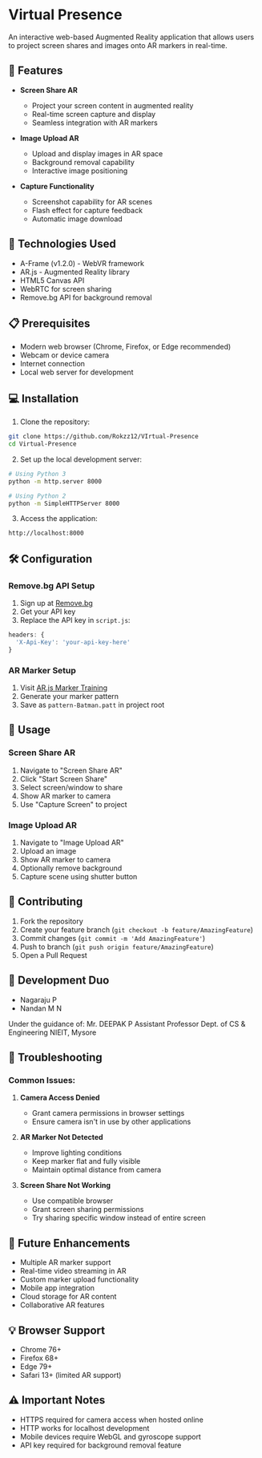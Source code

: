 # Virtual Presence

An interactive web-based Augmented Reality application that allows users to project screen shares and images onto AR markers in real-time.

## 🌟 Features

- **Screen Share AR**
  - Project your screen content in augmented reality
  - Real-time screen capture and display
  - Seamless integration with AR markers

- **Image Upload AR**
  - Upload and display images in AR space
  - Background removal capability
  - Interactive image positioning

- **Capture Functionality**
  - Screenshot capability for AR scenes
  - Flash effect for capture feedback
  - Automatic image download

## 🚀 Technologies Used

- A-Frame (v1.2.0) - WebVR framework
- AR.js - Augmented Reality library
- HTML5 Canvas API
- WebRTC for screen sharing
- Remove.bg API for background removal

## 📋 Prerequisites

- Modern web browser (Chrome, Firefox, or Edge recommended)
- Webcam or device camera
- Internet connection
- Local web server for development

## 💻 Installation

1. Clone the repository:
```bash
git clone https://github.com/Rokzz12/VIrtual-Presence
cd Virtual-Presence
```

2. Set up the local development server:
```bash
# Using Python 3
python -m http.server 8000

# Using Python 2
python -m SimpleHTTPServer 8000
```

3. Access the application:
```
http://localhost:8000
```

## 🛠️ Configuration

### Remove.bg API Setup
1. Sign up at [Remove.bg](https://www.remove.bg/api)
2. Get your API key
3. Replace the API key in `script.js`:
```javascript
headers: {
  'X-Api-Key': 'your-api-key-here'
}
```

### AR Marker Setup
1. Visit [AR.js Marker Training](https://jeromeetienne.github.io/AR.js/three.js/examples/marker-training/examples/generator.html)
2. Generate your marker pattern
3. Save as `pattern-Batman.patt` in project root

## 📱 Usage

### Screen Share AR
1. Navigate to "Screen Share AR"
2. Click "Start Screen Share"
3. Select screen/window to share
4. Show AR marker to camera
5. Use "Capture Screen" to project

### Image Upload AR
1. Navigate to "Image Upload AR"
2. Upload an image
3. Show AR marker to camera
4. Optionally remove background
5. Capture scene using shutter button

## 🤝 Contributing

1. Fork the repository
2. Create your feature branch (`git checkout -b feature/AmazingFeature`)
3. Commit changes (`git commit -m 'Add AmazingFeature'`)
4. Push to branch (`git push origin feature/AmazingFeature`)
5. Open a Pull Request

## 👥 Development Duo

- Nagaraju P
- Nandan M N

Under the guidance of:
Mr. DEEPAK P
Assistant Professor
Dept. of CS & Engineering
NIEIT, Mysore

## 🔧 Troubleshooting

### Common Issues:
1. **Camera Access Denied**
   - Grant camera permissions in browser settings
   - Ensure camera isn't in use by other applications

2. **AR Marker Not Detected**
   - Improve lighting conditions
   - Keep marker flat and fully visible
   - Maintain optimal distance from camera

3. **Screen Share Not Working**
   - Use compatible browser
   - Grant screen sharing permissions
   - Try sharing specific window instead of entire screen

## 🔮 Future Enhancements

- Multiple AR marker support
- Real-time video streaming in AR
- Custom marker upload functionality
- Mobile app integration
- Cloud storage for AR content
- Collaborative AR features

## 💡 Browser Support

- Chrome 76+
- Firefox 68+
- Edge 79+
- Safari 13+ (limited AR support)

## ⚠️ Important Notes

- HTTPS required for camera access when hosted online
- HTTP works for localhost development
- Mobile devices require WebGL and gyroscope support
- API key required for background removal feature
